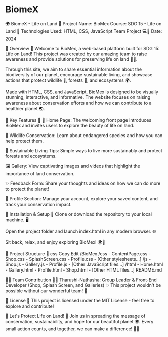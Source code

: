 # BiomeX
🌍 BiomeX - Life on Land 🌿
Project Name: BioMex
Course: SDG 15 - Life on Land 🌱
Technologies Used: HTML, CSS, JavaScript
Team Project 💻🤝
Date: 2024

🌟 Overview 🌟
Welcome to BioMex, a web-based platform built for SDG 15: Life on Land! This project was created by our amazing team to raise awareness and provide solutions for preserving life on land 🌿🐾.

Through this site, we aim to share essential information about the biodiversity of our planet, encourage sustainable living, and showcase actions that protect wildlife 🐾, forests 🌳, and ecosystems 🌍.

Made with HTML, CSS, and JavaScript, BioMex is designed to be visually stunning, interactive, and informative. The website focuses on raising awareness about conservation efforts and how we can contribute to a healthier planet 🌏.

🚀 Key Features 🚀
🏡 Home Page: The welcoming front page introduces BioMex and invites users to explore the beauty of life on land.

🦓 Wildlife Conservation: Learn about endangered species and how you can help protect them.

🌳 Sustainable Living Tips: Simple ways to live more sustainably and protect forests and ecosystems.

🖼️ Gallery: View captivating images and videos that highlight the importance of land conservation.

✨ Feedback Form: Share your thoughts and ideas on how we can do more to protect the planet!

👤 Profile Section: Manage your account, explore your saved content, and track your conservation impact.

🔧 Installation & Setup 🔧
Clone or download the repository to your local machine. 🖥️

Open the project folder and launch index.html in any modern browser. 🌐

Sit back, relax, and enjoy exploring BioMex! 🌍💚

📁 Project Structure 📁
css
Copy
Edit
/BioMex
    /css
        - ContentPage.css
        - Shop.css
        - SplashScreen.css
        - Profile.css
        - [Other stylesheets...]
    /js
        - Shop.js
        - Gallery.js
        - Profile.js
        - [Other JavaScript files...]
    /html
        - Home.html
        - Gallery.html
        - Profile.html
        - Shop.html
        - [Other HTML files...]
    README.md
    
👨‍💻 Team Contribution 👩‍💻
Tharushi-Nathasha: Group Leader & Front-End Developer (Shop, Splash Screen, and Galleries) ✨
This project wouldn't be possible without our wonderful team! 👏

📜 License 📜
This project is licensed under the MIT License - feel free to explore and contribute!

🌱 Let's Protect Life on Land! 🌱
Join us in spreading the message of conservation, sustainability, and hope for our beautiful planet 🌍. Every small action counts, and together, we can make a difference! 💚🌿
